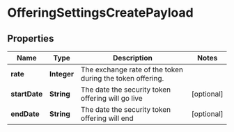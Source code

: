 
# OfferingSettingsCreatePayload

## Properties
Name | Type | Description | Notes
------------ | ------------- | ------------- | -------------
**rate** | **Integer** | The exchange rate of the token during the token offering. |
**startDate** | **String** | The date the security token offering will go live |  [optional]
**endDate** | **String** | The date the security token offering will end |  [optional]
